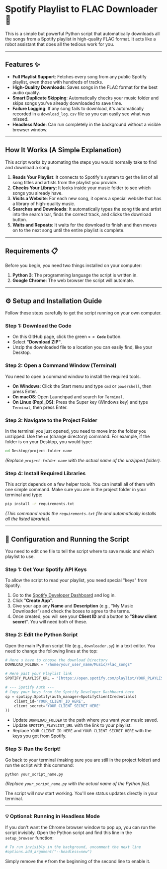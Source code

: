 # Spotify Playlist to FLAC Downloader 🎵

This is a simple but powerful Python script that automatically downloads all the songs from a Spotify playlist in high-quality FLAC format. It acts like a robot assistant that does all the tedious work for you.

---
## Features ✨

* **Full Playlist Support**: Fetches every song from any public Spotify playlist, even those with hundreds of tracks.
* **High-Quality Downloads**: Saves songs in the FLAC format for the best audio quality.
* **Smart Duplicate Skipping**: Automatically checks your music folder and skips songs you've already downloaded to save time.
* **Failure Logging**: If any song fails to download, it's automatically recorded in a `download_log.csv` file so you can easily see what was missed.
* **Headless Mode**: Can run completely in the background without a visible browser window.

---
## How It Works (A Simple Explanation)

This script works by automating the steps you would normally take to find and download a song:

1.  **Reads Your Playlist**: It connects to Spotify's system to get the list of all song titles and artists from the playlist you provide.
2.  **Checks Your Library**: It looks inside your music folder to see which songs you already have.
3.  **Visits a Website**: For each new song, it opens a special website that has a library of high-quality music.
4.  **Searches and Downloads**: It automatically types the song title and artist into the search bar, finds the correct track, and clicks the download button.
5.  **Waits and Repeats**: It waits for the download to finish and then moves on to the next song until the entire playlist is complete.

---
## Requirements 📋

Before you begin, you need two things installed on your computer:

1.  **Python 3**: The programming language the script is written in.
2.  **Google Chrome**: The web browser the script will automate.

---
## ⚙️ Setup and Installation Guide

Follow these steps carefully to get the script running on your own computer.

### Step 1: Download the Code

* On this GitHub page, click the green **`< > Code`** button.
* Select **"Download ZIP"**.
* Unzip the downloaded file to a location you can easily find, like your Desktop.

### Step 2: Open a Command Window (Terminal)

You need to open a command window to install the required tools.
* **On Windows**: Click the Start menu and type `cmd` or `powershell`, then press Enter.
* **On macOS**: Open Launchpad and search for `Terminal`.
* **On Linux (Pop!_OS)**: Press the Super key (Windows key) and type `Terminal`, then press Enter.

### Step 3: Navigate to the Project Folder

In the terminal you just opened, you need to move into the folder you unzipped. Use the `cd` (change directory) command. For example, if the folder is on your Desktop, you would type:

```bash
cd Desktop/project-folder-name
```
*(Replace `project-folder-name` with the actual name of the unzipped folder).*

### Step 4: Install Required Libraries

This script depends on a few helper tools. You can install all of them with one simple command. Make sure you are in the project folder in your terminal and type:

```bash
pip install -r requirements.txt
```
*(This command reads the `requirements.txt` file and automatically installs all the listed libraries).*

---
## 🚀 Configuration and Running the Script

You need to edit one file to tell the script where to save music and which playlist to use.

### Step 1: Get Your Spotify API Keys

To allow the script to read your playlist, you need special "keys" from Spotify.

1.  Go to the [Spotify Developer Dashboard](https://developer.spotify.com/dashboard/applications) and log in.
2.  Click "**Create App**".
3.  Give your app any **Name** and **Description** (e.g., "My Music Downloader") and check the boxes to agree to the terms.
4.  Once created, you will see your **Client ID** and a button to "**Show client secret**". You will need both of these.

### Step 2: Edit the Python Script

Open the main Python script file (e.g., `downloader.py`) in a text editor. You need to change the following lines at the top:

```python
# Here u have to choose the download Directory
DOWNLOAD_FOLDER = "/home/your_user_name/Music/Flac_songs"

# Here past your Playlist link
SPOTIFY_PLAYLIST_URL = "[https://open.spotify.com/playlist/YOUR_PLAYLIST_ID_HERE](https://open.spotify.com/playlist/YOUR_PLAYLIST_ID_HERE)"

# --- Spotify Auth ---
# Copy your keys from the Spotify Developer Dashboard here
sp = spotipy.Spotify(auth_manager=SpotifyClientCredentials(
    client_id='YOUR_CLIENT_ID_HERE',
    client_secret='YOUR_CLIENT_SECRET_HERE'
))
```

* Update `DOWNLOAD_FOLDER` to the path where you want your music saved.
* Update `SPOTIFY_PLAYLIST_URL` with the link to your playlist.
* Replace `YOUR_CLIENT_ID_HERE` and `YOUR_CLIENT_SECRET_HERE` with the keys you got from Spotify.

### Step 3: Run the Script!

Go back to your terminal (making sure you are still in the project folder) and run the script with this command:

```bash
python your_script_name.py
```
*(Replace `your_script_name.py` with the actual name of the Python file).*

The script will now start working. You'll see status updates directly in your terminal.

---
### 💡 Optional: Running in Headless Mode

If you don't want the Chrome browser window to pop up, you can run the script invisibly. Open the Python script and find this line in the `setup_browser` function:

```python
# To run invisibly in the background, uncomment the next line
#options.add_argument("--headless=new")
```
Simply remove the `#` from the beginning of the second line to enable it.
